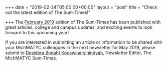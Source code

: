 +++
date = "2019-02-24T05:00:00+00:00"
layout = "post"
title = "Check out the latest edition of The Sum-Times!"

+++
The [February 2019](https://michmatyc.netlify.com/uploads/MichMatycNewsletterFebruary2019.pdf) edition of The Sum-Times has been published with great articles, college and campus updates, and exciting events to look forward to this upcoming year!

If you are interested in submitting an article or information to be shared with your MichMATYC colleagues in the next newsletter for May 2019, please submit to [Desidera (Indah) Kooswinarsinindyah](mailto:Koowinarsinindyahd@macomb.edu), Newsletter Editor, The MichMATYC Sum-Times.